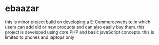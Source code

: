 # ebaazar
this is minor project build on developing a E-Commercewebsite in which users can add old or new products and can also easily buy them.
this project is developed using core PHP and basic javaScript concepts.
this is limited to phones and laptops only
